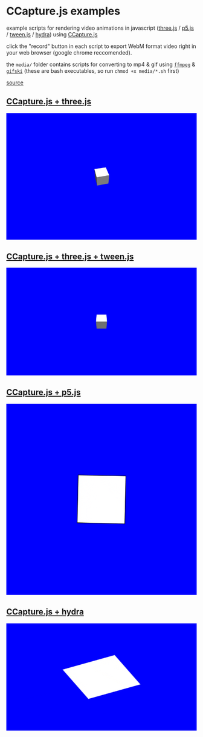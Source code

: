 # CCapture.js examples
example scripts for rendering video animations in javascript ([three.js](https://threejs.org/) / [p5.js](https://p5js.org/) / [tween.js](http://tweenjs.github.io/tween.js/) / [hydra](https://hydra.ojack.xyz)) using [CCapture.js](https://github.com/spite/ccapture.js)

click the "record" button in each script to export WebM format video right in your web browser (google chrome reccomended).

the `media/` folder contains scripts for converting to mp4 & gif using [`ffmpeg`](https://ffmpeg.org/download.html) & [`gifski`](https://gif.ski/) (these are bash executables, so run `chmod +x media/*.sh` first)

[source](https://github.com/andr-ew/ccapture.js-examples)

## [CCapture.js + three.js](./example_three.html)

![a three dimentional cube rotating linearly](./media/example_three.gif)

## [CCapture.js + three.js + tween.js](./example_three_tween.html)

![a three dimentional cube rotating quadratically](./media/example_three_tween.gif)

## [CCapture.js + p5.js](./example_p5.html)

![a two dimentional square rotating linearly](./media/example_p5.gif)

## [CCapture.js + hydra](./example_hydra.html)

![a two dimentional square rotating linearly](./media/example_hydra.gif)
